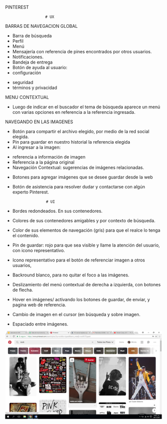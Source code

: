   PINTEREST

                      # UX
BARRAS   DE NAVEGACION GLOBAL

*	Barra de búsqueda
*	Perfil
*	Menú
*	Mensajería con   referencia de pines encontrados por otros usuarios.
*	Notificaciones.
*	Bandeja de entrega
*	Botón   de ayuda al usuario:
*	configuración
  -	seguridad
  -	términos y privacidad

MENU CONTEXTUAL
*	Luego de indicar en el buscador el tema de búsqueda aparece un menú con varias opciones en referencia a la referencia ingresada.

NAVEGANDO EN LAS IMAGENES
*	Botón para compartir el archivo elegido, por medio de la red social elegida.
*	Pin para guardar en nuestro historial la referencia elegida
*	Al ingresar a la imagen:
 -	referencia a información de imagen
 -	Referencia a la página original
 -	Navegación Contextual: sugerencias de imágenes relacionadas.
*	 Botones para agregar imágenes que se desee guardar   desde la web
*	Botón de asistencia para resolver dudar y contactarse con algún experto Pinterest.


                       # UI

*	Bordes redondeados. En sus contenedores.
*	Colores de sus contenedores amigables y por contexto de búsqueda.
*	Color de sus elementos de navegación (gris) para que el realce lo tenga el contenido.
*	Pin de guardar: rojo para que sea visible y llame la atención del usuario, con icono representativo.
*	Icono representativo para el botón de referenciar imagen a otros usuarios,
*	Backround blanco, para   no quitar el foco a las imágenes.
*	Deslizamiento del   menú contextual de derecha a izquierda, con botones de   flecha.
*	Hover en imágenes/ activando los botones de guardar, de enviar, y pagina web de referencia.
*	Cambio de imagen en el cursor (en búsqueda y sobre imagen.
*	Espaciado entre imágenes.


![Con titulo](images/pinterest.png "PINTEREST")
